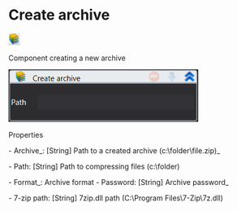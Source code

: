 # Create archive

![](<../../../../.gitbook/assets/image (154).png>)

Component creating a new archive

![](<../../../../.gitbook/assets/image (301).png>)

Properties

&#x20;\- Archive_: \[String] Path to a created archive (c:\folder\file.zip)_ &#x20;

&#x20;_-_ Path: \[String] Path to compressing files (c:\folder)

&#x20; \- Format_: Archive format  - Password: \[String] Archive password_&#x20;

&#x20;_-_ 7-zip path: \[String] 7zip.dll path (C:\Program Files\7-Zip\7z.dll)
